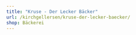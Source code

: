 ```yaml
---
title: "Kruse - Der Lecker Bäcker"
url: /kirchgellersen/kruse-der-lecker-baecker/
shop: Bäckerei
---
```

